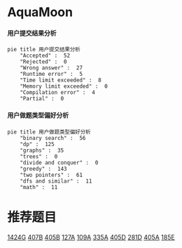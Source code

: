 # AquaMoon

<!-- tabs:start -->



#### **用户提交结果分析**

```mermaid
pie title 用户提交结果分析
    "Accepted" :  52
    "Rejected" :  0
    "Wrong answer" :  27
    "Runtime error" :  5
    "Time limit exceeded" :  8
    "Memory limit exceeded" :  0
    "Compilation error" :  4
    "Partial" :  0
```

#### **用户做题类型偏好分析**

```mermaid
pie title 用户做题类型偏好分析
    "binary search" :  56
    "dp" :  125
    "graphs" :  35
    "trees" :  0
    "divide and conquer" :  0
    "greedy" :  143
    "two pointers" :  61
    "dfs and similar" :  11
    "math" :  11
```



<!-- tabs:end -->
# 推荐题目
[1424G](https://codeforces.com/contest/1424/problem/G)
[407B](https://codeforces.com/contest/407/problem/B)
[405B](https://codeforces.com/contest/405/problem/B)
[127A](https://codeforces.com/contest/127/problem/A)
[109A](https://codeforces.com/contest/109/problem/A)
[335A](https://codeforces.com/contest/335/problem/A)
[405D](https://codeforces.com/contest/405/problem/D)
[281D](https://codeforces.com/contest/281/problem/D)
[405A](https://codeforces.com/contest/405/problem/A)
[185E](https://codeforces.com/contest/185/problem/E)

